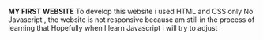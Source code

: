 **MY FIRST WEBSITE**
To develop this website i used HTML and CSS only 
No Javascript , the website is not responsive because am still in the process of learning that 
Hopefully when I learn Javascript i will try to adjust

